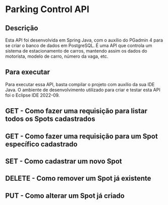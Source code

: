 # Parking Control API

## Descrição
Esta API foi desenvolvida em Spring Java, com o auxílio do PGadmin 4 para se criar o banco de dados em PostgreSQL. É uma API que controla um sistema de estacionamento de carros, mantendo assim os dados do motorista, modelo de carro, número da vaga, etc.

## Para executar
Para executar essa API, basta compilar o projeto com auxílio da sua IDE Java. O ambiente de desenvolvimento utilizado para criar e testar esta API foi o Eclipse IDE 2022-09.

## GET - Como fazer uma requisição para listar todos os Spots cadastrados

## GET - Como fazer uma requisição para um Spot específico cadastrado

## SET - Como cadastrar um novo Spot

## DELETE - Como remover um Spot já existente

## PUT - Como alterar um Spot já criado